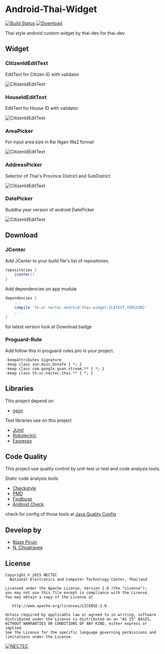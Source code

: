 # Android-Thai-Widget
[![Build Status](https://travis-ci.org/nectec-opensource/thai-widget.svg?branch=master)](https://travis-ci.org/nectec-opensource/thai-widget)
[![Download](https://api.bintray.com/packages/nectec-wisru/maven/thai-widget/images/download.svg)](https://bintray.com/nectec-wisru/maven/thai-widget/_latestVersion)

Thai style android custom widget by thai-dev for thai-dev

## Widget

### CitizenIdEditText
EditText for Citizen ID with validator

![CitizenIdEditText](https://raw.githubusercontent.com/nectec-wisru/android-ThaiWidget/77c2a32fb9d21fcbbbed4f40ae29205384bb3ba1/images/citizen_id.gif)

### HouseIdEditText
EditText for House ID with validator

![CitizenIdEditText](https://raw.githubusercontent.com/nectec-wisru/android-ThaiWidget/77c2a32fb9d21fcbbbed4f40ae29205384bb3ba1/images/house_id.gif)

### AreaPicker
For input area size in Rai Ngan Wa2 format

![CitizenIdEditText](https://raw.githubusercontent.com/nectec-wisru/android-ThaiWidget/77c2a32fb9d21fcbbbed4f40ae29205384bb3ba1/images/area_picker.gif)

### AddressPicker
Selector of Thai's Province District and SubDistrict

![CitizenIdEditText](https://raw.githubusercontent.com/nectec-wisru/android-ThaiWidget/77c2a32fb9d21fcbbbed4f40ae29205384bb3ba1/images/address_picker.gif)

### DatePicker
Buddha year version of android DatePicker

![CitizenIdEditText](https://raw.githubusercontent.com/nectec-wisru/android-ThaiWidget/77c2a32fb9d21fcbbbed4f40ae29205384bb3ba1/images/date_picker.gif)

## Download

### JCenter

Add JCenter to your build file's list of repositories.

```gradle
repositories {
    jcenter()
}
```

Add dependencies on app module

```gradle
dependencies {
    ...
    compile 'th.or.nectec.android:thai-widget:{LATEST_VERSION}'
    ...
}
```
for latest version look at Download badge

### Proguard-Rule

Add follow this in proguard-rules.pro in your project.

```proguard
-keepattributes Signature
-keep class sun.misc.Unsafe { *; }
-keep class com.google.gson.stream.** { *; }
-keep class th.or.nectec.thai.** { *; }
```

## Libraries
This project depend on

- [gson](https://github.com/google/gson)

Test libraries use on this project

- [JUnit](http://junit.org/)
- [Robolectric](http://robolectric.org/)
- [Espresso](https://google.github.io/android-testing-support-library/)

## Code Quality

This project use quality control by unit-test ui-test and code analysis tools.

Static code analysis tools

- [Checkstyle](http://checkstyle.sourceforge.net/)
- [PMD](https://pmd.github.io/)
- [Findbugs](http://findbugs.sourceforge.net/)
- [Android Check](https://github.com/noveogroup/android-check)

check for config of those tools at [Java Quality Config](https://github.com/Blazei/java-quality-config)

## Develop by

- [Blaze Piruin](https://github.com/Blazei)
- [N. Choatravee](https://github.com/chncs23)

License
--------

    Copyright © 2015 NECTEC
      National Electronics and Computer Technology Center, Thailand

    Licensed under the Apache License, Version 2.0 (the "License");
    you may not use this file except in compliance with the License.
    You may obtain a copy of the License at

       http://www.apache.org/licenses/LICENSE-2.0

    Unless required by applicable law or agreed to in writing, software
    distributed under the License is distributed on an "AS IS" BASIS,
    WITHOUT WARRANTIES OR CONDITIONS OF ANY KIND, either express or implied.
    See the License for the specific language governing permissions and
    limitations under the License.


[![NECTEC](http://www.nectec.or.th/themes/nectec/img/logo.png)](https://www.nectec.or.th)
